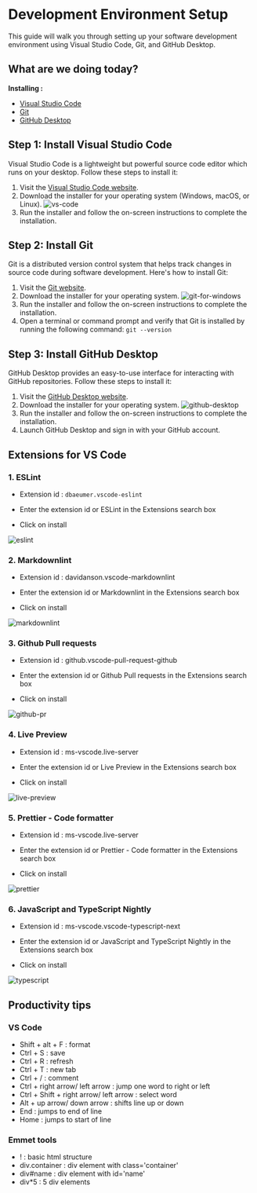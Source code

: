# Development Environment Setup

This guide will walk you through setting up your software development environment using Visual Studio Code, Git, and GitHub Desktop.

## What are we doing today?

**Installing :**

- [Visual Studio Code](https://code.visualstudio.com/)
- [Git](https://git-scm.com/)
- [GitHub Desktop](https://desktop.github.com/)

## Step 1: Install Visual Studio Code

Visual Studio Code is a lightweight but powerful source code editor which runs on your desktop. Follow these steps to install it:

1. Visit the [Visual Studio Code website](https://code.visualstudio.com/).
2. Download the installer for your operating system (Windows, macOS, or Linux).
 ![vs-code](/documentation/images/vs-code.png)
3. Run the installer and follow the on-screen instructions to complete the installation.

## Step 2: Install Git

Git is a distributed version control system that helps track changes in source code during software development. Here's how to install Git:

1. Visit the [Git website](https://git-scm.com/).
2. Download the installer for your operating system.
 ![git-for-windows](/documentation/images/git-win.png)
3. Run the installer and follow the on-screen instructions to complete the installation.
4. Open a terminal or command prompt and verify that Git is installed by running the following command: `git --version`

## Step 3: Install GitHub Desktop

GitHub Desktop provides an easy-to-use interface for interacting with GitHub repositories. Follow these steps to install it:

1. Visit the [GitHub Desktop website](https://desktop.github.com/).
2. Download the installer for your operating system.
 ![github-desktop](/documentation/images/github-desktop.png)
3. Run the installer and follow the on-screen instructions to complete the installation.
4. Launch GitHub Desktop and sign in with your GitHub account.


## Extensions for VS Code

### 1. ESLint

- Extension id :  ``` dbaeumer.vscode-eslint ```

- Enter the extension id or ESLint in the Extensions search box

- Click on install

![eslint](/documentation/images/es-lint.png)

### 2. Markdownlint

- Extension id : davidanson.vscode-markdownlint

- Enter the extension id or Markdownlint in the Extensions search box

- Click on install

![markdownlint](/documentation/images/markdownlint.png)

### 3. Github Pull requests

- Extension id : github.vscode-pull-request-github

- Enter the extension id or Github Pull requests in the Extensions search box

- Click on install

![github-pr](/documentation/images/github-pr.png)

### 4. Live Preview

- Extension id : ms-vscode.live-server

- Enter the extension id or Live Preview in the Extensions search box

- Click on install

![live-preview](/documentation/images/live-preview.png)

### 5. Prettier - Code formatter

- Extension id : ms-vscode.live-server

- Enter the extension id or Prettier - Code formatter in the Extensions search box

- Click on install

![prettier](/documentation/images/prettier.png)

### 6. JavaScript and TypeScript Nightly

- Extension id : ms-vscode.vscode-typescript-next

- Enter the extension id or JavaScript and TypeScript Nightly in the Extensions search box

- Click on install

![typescript](/documentation/images/typescript.png)

## Productivity tips

### VS Code

- Shift + alt + F : format
- Ctrl + S : save
- Ctrl + R : refresh
- Ctrl + T : new tab
- Ctrl + / : comment
- Ctrl + right arrow/ left arrow : jump one word to right or left
- Ctrl + Shift + right arrow/ left arrow : select word
- Alt + up arrow/ down arrow : shifts line up or down
- End : jumps to end of line
- Home : jumps to start of line

### Emmet tools

- ! : basic html structure
- div.container : div element with class='container'
- div#name : div element with id='name'
- div*5 : 5 div elements



